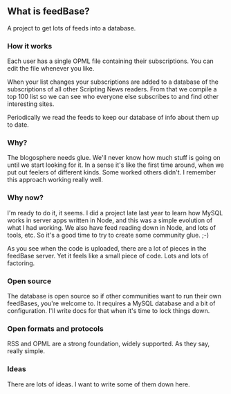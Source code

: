## What is feedBase?

A project to get lots of feeds into a database.

### How it works

Each user has a single OPML file containing their subscriptions. You can edit the file whenever you like. 

When your list changes your subscriptions are added to a database of the subscriptions of all other Scripting News readers. From that we compile a top 100 list so we can see who everyone else subscribes to and find other interesting sites. 

Periodically we read the feeds to keep our database of info about them up to date. 

### Why?

The blogosphere needs glue. We'll never know how much stuff is going on until we start looking for it. In a sense it's like the first time around, when we put out feelers of different kinds. Some worked others didn't. I remember this approach working really well.

### Why now?

I'm ready to do it, it seems. I did a project late last year to learn how MySQL works in server apps written in Node, and this was a simple evolution of what I had working.  We also have feed reading down in Node, and lots of tools, etc. So it's a good time to try to create some community glue. ;-)

As you see when the code is uploaded, there are a lot of pieces in the feedBase server. Yet it feels like a small piece of code. Lots and lots of factoring. 

### Open source

The database is open source so if other communities want to run their own feedBases, you're welcome to. It requires a MySQL database and a  bit of configuration. I'll write docs for that when it's time to lock things down. 

### Open formats and protocols

RSS and OPML are a strong foundation, widely supported. As they say, really simple. 

### Ideas

There are lots of ideas. I want to write some of them down here. 

